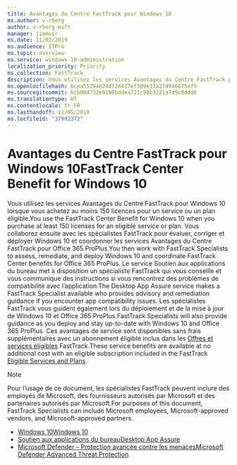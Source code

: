 ```yaml
---
title: Avantages du Centre FastTrack pour Windows 10
ms.author: v-rberg
author: v-rberg-msft
manager: jimmuir
ms.date: 11/02/2019
ms.audience: ITPro
ms.topic: overview
ms.service: windows-10-administration
localization_priority: Priority
ms.collection: FastTrack
description: Vous utilisez les services Avantages du Centre FastTrack pour Windows 10 lorsque vous achetez *au moins* 150 licences pour un service ou un plan éligible.
ms.openlocfilehash: 6cea55294624df24437ef509e33a27d946675ef5
ms.sourcegitcommit: bcb004732e9198bddea721c98b3221a7d9c0ddd6
ms.translationtype: HT
ms.contentlocale: fr-FR
ms.lasthandoff: 11/05/2019
ms.locfileid: "37992372"
---
```

# <a name="fasttrack-center-benefit-for-windows-10"></a><span data-ttu-id="4b64c-103">Avantages du Centre FastTrack pour Windows 10</span><span class="sxs-lookup"><span data-stu-id="4b64c-103">FastTrack Center Benefit for Windows 10</span></span>

<span data-ttu-id="4b64c-104">Vous utilisez les services Avantages du Centre FastTrack pour Windows 10 lorsque vous achetez au moins 150 licences pour un service ou un plan éligible.</span><span class="sxs-lookup"><span data-stu-id="4b64c-104">You use the FastTrack Center Benefit for Windows 10 when you purchase at least 150 licenses for an eligible service or plan.</span></span> <span data-ttu-id="4b64c-105">Vous collaborez ensuite avec les spécialistes FastTrack pour évaluer, corriger et déployer Windows 10 et coordonner les services Avantages du Centre FastTrack pour Office 365 ProPlus.</span><span class="sxs-lookup"><span data-stu-id="4b64c-105">You then work with FastTrack Specialists to assess, remediate, and deploy Windows 10 and coordinate FastTrack Center benefits for Office 365 ProPlus.</span></span> <span data-ttu-id="4b64c-106">Le service Soutien aux applications du bureau met à disposition un spécialiste FastTrack qui vous conseille et vous communique des instructions si vous rencontrez des problèmes de compatibilité avec l’application.</span><span class="sxs-lookup"><span data-stu-id="4b64c-106">The Desktop App Assure service makes a FastTrack Specialist available who provides advisory and remediation guidance if you encounter app compatibility issues.</span></span>  <span data-ttu-id="4b64c-107">Les spécialistes FastTrack vous guident également lors du déploiement et de la mise à jour de Windows 10 et Office 365 ProPlus.</span><span class="sxs-lookup"><span data-stu-id="4b64c-107">FastTrack Specialists will also provide guidance as you deploy and stay up-to-date with Windows 10 and Office 365 ProPlus.</span></span> <span data-ttu-id="4b64c-108">Ces avantages de service sont disponibles sans frais supplémentaires avec un abonnement éligible inclus dans les [Offres et services éligibles](M365-eligible-services-and-plans.md) FastTrack.</span><span class="sxs-lookup"><span data-stu-id="4b64c-108">These service benefits are available at no additional cost with an eligible subscription included in the FastTrack [Eligible Services and Plans](M365-eligible-services-and-plans.md).</span></span>
  
> [!NOTE]
> <span data-ttu-id="4b64c-109">Pour l’usage de ce document, les spécialistes FastTrack peuvent inclure des employés de Microsoft, des fournisseurs autorisés par Microsoft et des partenaires autorisés par Microsoft.</span><span class="sxs-lookup"><span data-stu-id="4b64c-109">For purposes of this document, FastTrack Specialists can include Microsoft employees, Microsoft-approved vendors, and Microsoft-approved partners.</span></span> 
    
- [<span data-ttu-id="4b64c-110">Windows 10</span><span class="sxs-lookup"><span data-stu-id="4b64c-110">Windows 10</span></span>](Win-10-windows-10.md)
- [<span data-ttu-id="4b64c-111">Soutien aux applications du bureau</span><span class="sxs-lookup"><span data-stu-id="4b64c-111">Desktop App Assure</span></span>](Win-10-desktop-app-assure.md)
- [<span data-ttu-id="4b64c-112">Microsoft Defender – Protection avancée contre les menaces</span><span class="sxs-lookup"><span data-stu-id="4b64c-112">Microsoft Defender Advanced Threat Protection</span></span>](Win-10-microsoft-defender-atp.md)
  

  

 